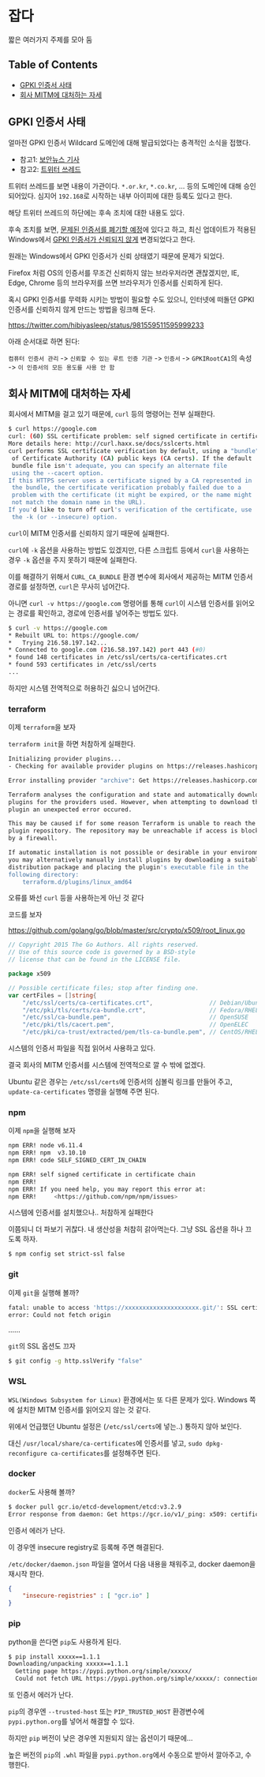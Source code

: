 # 잡다

짧은 여러가지 주제를 모아 둠

## Table of Contents

* [GPKI 인증서 사태](#GPKI-인증서-사태)
* [회사 MITM에 대처하는 자세](#회사-MITM에-대처하는-자세)

## GPKI 인증서 사태

얼마전 GPKI 인증서 Wildcard 도메인에 대해 발급되었다는 충격적인 소식을 접했다.

- 참고1: [보안뉴스 기사](http://www.boannews.com/media/view.asp?idx=68221)
- 참고2: [트위터 쓰레드]( https://twitter.com/_Hoto_Cocoa_/status/981538520064905221)

트위터 쓰레드를 보면 내용이 가관이다. `*.or.kr`, `*.co.kr`, ... 등의 도메인에 대해 승인 되어있다. 심지어 `192.168`로 시작하는 내부 아이피에 대한 등록도 있다고 한다.

해당 트위터 쓰레드의 하단에는 후속 조치에 대한 내용도 있다.

후속 조치를 보면, [문제된 인증서를 폐기할 예정](https://twitter.com/_Hoto_Cocoa_/status/982479767801741312)에 있다고 하고, 최신 업데이트가 적용된 Windows에서 [GPKI 인증서가 신뢰되지 않게](https://twitter.com/_Hoto_Cocoa_/status/984800333095288832) 변경되었다고 한다.

원래는 Windows에서 GPKI 인증서가 신뢰 상태였기 때문에 문제가 되었다.

Firefox 처럼 OS의 인증서를 무조건 신뢰하지 않는 브라우저라면 괜찮겠지만, IE, Edge, Chrome 등의 브라우저를 쓰면 브라우저가 인증서를 신뢰하게 된다.

혹시 GPKI 인증서를 무력화 시키는 방법이 필요할 수도 있으니, 인터넷에 떠돌던 GPKI 인증서를 신뢰하지 않게 만드는 방법을 링크해 둔다.

https://twitter.com/hibiyasleep/status/981559511595999233

아래 순서대로 하면 된다:

`컴퓨터 인증서 관리` -> `신뢰할 수 있는 루트 인증 기관` -> `인증서` -> `GPKIRootCA1`의 속성 -> `이 인증서의 모든 용도를 사용 안 함`


## 회사 MITM에 대처하는 자세

회사에서 MITM을 걸고 있기 때문에, `curl` 등의 명령어는 전부 실패한다.

```bash
$ curl https://google.com
curl: (60) SSL certificate problem: self signed certificate in certificate chain
More details here: http://curl.haxx.se/docs/sslcerts.html
curl performs SSL certificate verification by default, using a "bundle"
 of Certificate Authority (CA) public keys (CA certs). If the default
 bundle file isn't adequate, you can specify an alternate file
 using the --cacert option.
If this HTTPS server uses a certificate signed by a CA represented in
 the bundle, the certificate verification probably failed due to a
 problem with the certificate (it might be expired, or the name might
 not match the domain name in the URL).
If you'd like to turn off curl's verification of the certificate, use
 the -k (or --insecure) option.
 ```

 `curl`이 MITM 인증서를 신뢰하지 않기 때문에 실패한다.

 `curl`에 `-k` 옵션을 사용하는 방법도 있겠지만, 다른 스크립트 등에서 `curl`을 사용하는 경우 `-k` 옵션을 주지 못하기 때문에 실패한다.

 이를 해결하기 위해서 `CURL_CA_BUNDLE` 환경 변수에 회사에서 제공하는 MITM 인증서 경로를 설정하면, `curl`은 무사히 넘어간다.

 아니면 `curl -v https://google.com` 명령어를 통해 `curl`이 시스템 인증서를 읽어오는 경로를 확인하고, 경로에 인증서를 넣어주는 방법도 있다.

 ```bash
 $ curl -v https://google.com
 * Rebuilt URL to: https://google.com/
*   Trying 216.58.197.142...
* Connected to google.com (216.58.197.142) port 443 (#0)
* found 148 certificates in /etc/ssl/certs/ca-certificates.crt
* found 593 certificates in /etc/ssl/certs
...
```

하지만 시스템 전역적으로 허용하긴 싫으니 넘어간다.

### terraform

이제 `terraform`을 보자

`terraform init`을 하면 처참하게 실패한다.

```bash
Initializing provider plugins...
- Checking for available provider plugins on https://releases.hashicorp.com...

Error installing provider "archive": Get https://releases.hashicorp.com/terraform-provider-archive/: x509: certificate signed by unknown authority.

Terraform analyses the configuration and state and automatically downloads
plugins for the providers used. However, when attempting to download this
plugin an unexpected error occured.

This may be caused if for some reason Terraform is unable to reach the
plugin repository. The repository may be unreachable if access is blocked
by a firewall.

If automatic installation is not possible or desirable in your environment,
you may alternatively manually install plugins by downloading a suitable
distribution package and placing the plugin's executable file in the
following directory:
    terraform.d/plugins/linux_amd64
```

오류를 봐선 `curl` 등을 사용하는게 아닌 것 같다

코드를 보자

https://github.com/golang/go/blob/master/src/crypto/x509/root_linux.go

```go
// Copyright 2015 The Go Authors. All rights reserved.
// Use of this source code is governed by a BSD-style
// license that can be found in the LICENSE file.

package x509

// Possible certificate files; stop after finding one.
var certFiles = []string{
	"/etc/ssl/certs/ca-certificates.crt",                // Debian/Ubuntu/Gentoo etc.
	"/etc/pki/tls/certs/ca-bundle.crt",                  // Fedora/RHEL 6
	"/etc/ssl/ca-bundle.pem",                            // OpenSUSE
	"/etc/pki/tls/cacert.pem",                           // OpenELEC
	"/etc/pki/ca-trust/extracted/pem/tls-ca-bundle.pem", // CentOS/RHEL 7

```

시스템의 인증서 파일을 직접 읽어서 사용하고 있다.

결국 회사의 MITM 인증서를 시스템에 전역적으로 깔 수 밖에 없겠다.

Ubuntu 같은 경우는 `/etc/ssl/certs`에 인증서의 심볼릭 링크를 만들어 주고, `update-ca-certificates` 명령을 실행해 주면 된다.

### npm

이제 `npm`을 실행해 보자

```bash
npm ERR! node v6.11.4
npm ERR! npm  v3.10.10
npm ERR! code SELF_SIGNED_CERT_IN_CHAIN

npm ERR! self signed certificate in certificate chain
npm ERR!
npm ERR! If you need help, you may report this error at:
npm ERR!     <https://github.com/npm/npm/issues>
```

시스템에 인증서를 설치했으나.. 처참하게 실패한다

이쯤되니 더 파보기 귀찮다. 내 생산성을 처참히 갉아먹는다. 그냥 SSL 옵션을 하나 끄도록 하자.

```bash
$ npm config set strict-ssl false
```

### git

이제 `git`을 실행해 볼까?

```bash
fatal: unable to access 'https://xxxxxxxxxxxxxxxxxxxxx.git/': SSL certificate problem: self signed certificate in certificate chain
error: Could not fetch origin
```

......

`git`의 SSL 옵션도 끄자

```bash
$ git config -g http.sslVerify "false"
```

### WSL

`WSL(Windows Subsystem for Linux)` 환경에서는 또 다른 문제가 있다. Windows 쪽에 설치한 MITM 인증서를 읽어오지 않는 것 같다.

위에서 언급했던 Ubuntu 설정은 (`/etc/ssl/certs`에 넣는..) 통하지 않아 보인다.

대신 `/usr/local/share/ca-certificates`에 인증서를 넣고, `sudo dpkg-reconfigure ca-certificates`를 설정해주면 된다.


### docker

`docker`도 사용해 볼까?

```bash
$ docker pull gcr.io/etcd-development/etcd:v3.2.9
Error response from daemon: Get https://gcr.io/v1/_ping: x509: certificate signed by unknown authority
```

인증서 에러가 난다.

이 경우엔 insecure registry로 등록해 주면 해결된다.

`/etc/docker/daemon.json` 파일을 열어서 다음 내용을 채워주고, docker daemon을 재시작 한다.

```json
{
    "insecure-registries" : [ "gcr.io" ]
}
```

### pip

python을 쓴다면 `pip`도 사용하게 된다.

```bash
$ pip install xxxxx==1.1.1
Downloading/unpacking xxxxx==1.1.1
  Getting page https://pypi.python.org/simple/xxxxx/
  Could not fetch URL https://pypi.python.org/simple/xxxxx/: connection error: [Errno 1] _ssl.c:510: error:14090086:SSL routines:SSL3_GET_SERVER_CERTIFICATE:certificate verify failed
```

또 인증서 에러가 난다.

`pip`의 경우엔 `--trusted-host` 또는 `PIP_TRUSTED_HOST` 환경변수에 `pypi.python.org`를 넣어서 해결할 수 있다.

하지만 `pip` 버전이 낮은 경우엔 지원되지 않는 옵션이기 때문에...

높은 버전의 `pip`의 `.whl` 파일을 `pypi.python.org`에서 수동으로 받아서 깔아주고, 수행한다.
